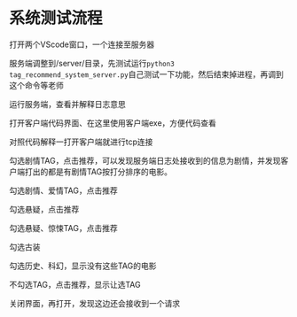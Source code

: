 # 系统测试流程

打开两个VScode窗口，一个连接至服务器

服务端调整到/server/目录，先测试运行`python3 tag_recommend_system_server.py`自己测试一下功能，然后结束掉进程，再调到这个命令等老师

运行服务端，查看并解释日志意思

打开客户端代码界面、在这里使用客户端exe，方便代码查看

对照代码解释一打开客户端就进行tcp连接

勾选剧情TAG，点击推荐，可以发现服务端日志处接收到的信息为剧情，并发现客户端打出的都是有剧情TAG按打分排序的电影。

勾选剧情、爱情TAG，点击推荐

勾选悬疑，点击推荐

勾选悬疑、惊悚TAG，点击推荐

勾选古装

勾选历史、科幻，显示没有这些TAG的电影

不勾选TAG，点击推荐，显示让选TAG

关闭界面，再打开，发现这边还会接收到一个请求